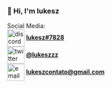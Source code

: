 ### 👋 Hi, I'm lukesz

Social Media: <br>
<img align="center" alt="discord" height="40" width="40" src="https://i.imgur.com/oPhuS9c.png"> <a href="https://github.com/lukeszdev">**lukesz#7828**</a> <br>
<img align="center" alt="twitter" height="40" width="40" src="https://img.icons8.com/color/480/twitter--v1.png"> <a href="https://twitter.com/lukeszzz">**@lukeszzz** </a><br>
<img align="center" alt="email" height="40" width="40" src="https://icons-for-free.com/iconfiles/png/512/email+gmail+mail+message+service+icon-1320183404410750774.png"> **lukeszcontato@gmail.com**
